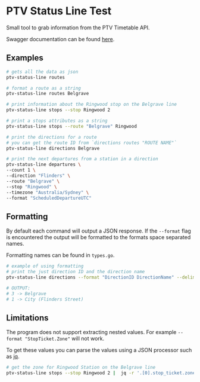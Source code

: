 # PTV Status Line Test

Small tool to grab information from the PTV Timetable API.

Swagger documentation can be found [here](https://timetableapi.ptv.vic.gov.au/swagger/ui/index).

## Examples

```bash
# gets all the data as json
ptv-status-line routes

# format a route as a string
ptv-status-line routes Belgrave

# print information about the Ringwood stop on the Belgrave line
ptv-status-line stops --stop Ringwood 2

# print a stops attributes as a string
ptv-status-line stops --route "Belgrave" Ringwood

# print the directions for a route
# you can get the route ID from `directions routes "ROUTE NAME"`
ptv-status-line directions Belgrave

# print the next departures from a station in a direction
ptv-status-line departures \
--count 1 \
--direction "Flinders" \
--route "Belgrave" \
--stop "Ringwood" \
--timezone "Australia/Sydney" \
--format "ScheduledDepartureUTC"
```

## Formatting

By default each command will output a JSON response.
If the `--format` flag is encountered the output will be formatted
to the formats space separated names.

Formatting names can be found in `types.go`.

```bash
# example of using formatting
# print the just direction ID and the direction name
ptv-status-line directions --format "DirectionID DirectionName" --delimiter " -> " Belgrave

# OUTPUT:
# 3 -> Belgrave
# 1 -> City (Flinders Street)
```

## Limitations

The program does not support extracting nested values.
For example `--format "StopTicket.Zone"` will not work.

To get these values you can parse the values using a JSON processor such as [jq](https://github.com/jqlang/jq).

```bash
# get the zone for Ringwood Station on the Belgrave line
ptv-status-line stops --stop Ringwood 2 |  jq -r '.[0].stop_ticket.zone'
```
